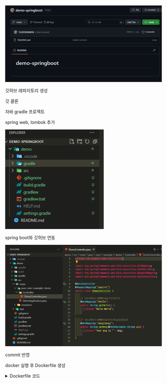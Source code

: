 ![alt text](img/image.png)

깃허브 레파지토리 생성

깃 클론

자바 gradle 프로젝트

spring web, lombok 추가

![alt text](img/image-1.png)

spring boot와 깃허브 연동

![alt text](img/image-2.png)

commit 반영

docker 실행 후 Dockerfile 생성

<details><summary>Dockerfile 코드
</summary>

```sh
FROM gradle:7.6-jdk17-alpine as build

ENV APP_HOME=/apps

WORKDIR $APP_HOME

COPY ./demo/build.gradle ./demo/settings.gradle ./demo/gradlew $APP_HOME

COPY ./demo/gradle $APP_HOME/gradle

RUN chmod +x gradlew

RUN ./gradlew build || return 0

COPY ./demo/src $APP_HOME/src

RUN ./gradlew clean build

FROM openjdk:17.0.2-jdk

ENV APP_HOME=/apps
ARG ARTIFACT_NAME=app.jar
# ARG JAR_FILE_PATH=build/libs/[프로젝트명]-0.0.1-SNAPSHOT.jar 
ARG JAR_FILE_PATH=build/libs/demo-0.0.1-SNAPSHOT.jar 

WORKDIR $APP_HOME

COPY --from=build $APP_HOME/$JAR_FILE_PATH $ARTIFACT_NAME

EXPOSE 8080

#ENTRYPOINT ["java", "-XX:+UnlockExperimentalVMOptions", "-XX:+UseCGroupMemoryLimitForHeap", "-Djava.security.egd=file:/dev/./urandom", "-jar", "app.jar"]
ENTRYPOINT ["java", "-jar", "app.jar"]
```

</details>

